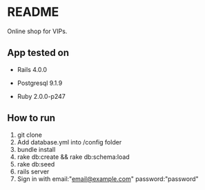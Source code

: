 # README

Online shop for VIPs.

## App tested on

* Rails 4.0.0

* Postgresql 9.1.9

* Ruby 2.0.0-p247


## How to run

1. git clone
2. Add database.yml into /config folder
3. bundle install
4. rake db:create && rake db:schema:load
5. rake db:seed 
6. rails server
7. Sign in with email:"email@example.com" password:"password"
 
